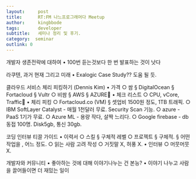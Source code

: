 ```yaml
---
layout:     post
title:      RT:FM 나느프로그래머다 Meetup
author:     kingbbode
tags:       developer
subtitle:   세미나 정리 및 후기.
category:  seminar
outlink: 0
---
```


개발자 생존전략에 대하여
	• 100번 듣는것보다 한 번 발표하는 것이 낫다
	

라쿠텐, 과거 현재 그리고 미래
	• Exalogic Case Study?? 도움 될 듯.


클라우드 서비스 체리 피킹하기 (Dennis Kim)
	• 가격
		○ 쌈
			§ DigitalOcean
			§ Fortacloud
			§ Vultr
		○ 비쌈
			§ AWS
			§ AZURE
	• 체크 리스트
		○ CPU,  vCore, Traffic
	• 체리 피킹
		○ Fortacloud.co (VM)
			§ 셋업비 1500원 정도, 1TB 트래픽.
		○ IBM SoftLayer Catalyst - 매월 1천달러 무료. Security Scan 기능.
		○ azure - PaaS 1기가 무료.
		○ Azure ML - 용량 작다, 살짝 느리다.
		○ Google firebase - db동접 100명. Disk5gb, 통신 30gb.
	

코딩 인터뷰 티끌 가이드
	• 이력서
		○ 스킬
			§ 구체적 레벨
		○ 프로젝트
			§ 구체적.
			§ 어떤 작업을 , 어느 정도.
		○ 읽는 사람 고려 작성
		○ 거짓말 X, 허풍 X.
	• 인터뷰
		○ 머뭇머뭇 X.


개발자와 커뮤니티
	• 좋아하는 것에 대해 이야기나누는 건 본능?
	• 이야기 나누고 사람을 끌어들이면 더 재밌는 일이
